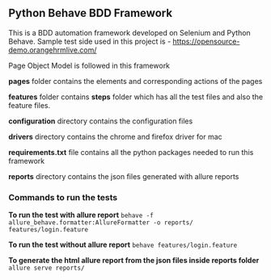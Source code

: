 ## **Python Behave BDD Framework**

This is a BDD automation framework developed on Selenium and Python Behave.
Sample test side used in this project is - https://opensource-demo.orangehrmlive.com/

Page Object Model is followed in this framework

**pages** folder contains the elements and corresponding actions of the pages

**features** folder contains **steps** folder which has all the test files and also the feature files.

**configuration** directory contains the configuration files

**drivers** directory contains the chrome and firefox driver for mac

**requirements.txt** file contains all the python packages needed to run this framework

**reports** directory contains the json files generated with allure reports



### **Commands to run the tests**

**To run the test with allure report**
`behave -f allure_behave.formatter:AllureFormatter -o reports/ features/login.feature`

**To run the test without allure report** `behave features/login.feature`

**To generate the html allure report from the json files inside reports folder**
`allure serve reports/`